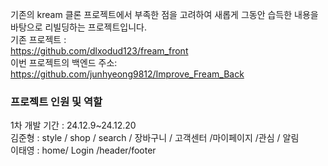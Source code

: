 기존의 kream 클론 프로젝트에서 부족한 점을 고려하여 새롭게 그동안 습득한 내용을 바탕으로
리빌딩하는 프로젝트입니다.
<br>
기존 프로젝트 :
<br>
https://github.com/dlxodud123/fream_front
<br>
이번 프로젝트의 백엔드 주소:
<br>
https://github.com/junhyeong9812/Improve_Fream_Back
<br>

### 프로젝트 인원 및 역할
1차 개발 기간 : 24.12.9~24.12.20
<br>
김준형 : style / shop / search / 장바구니 / 고객센터 /마이페이지 /관심 / 알림 
<br>
이태영 : home/ Login /header/footer

